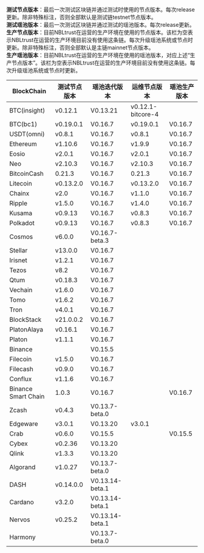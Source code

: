 **测试节点版本**：最后一次测试区块链并通过测试时使用的节点版本。每次release更新。除非特殊标注，否则全部默认是测试链testnet节点版本。<br/>
**测试瑶池版本**：最后一次测试区块链并通过测试的瑶池版本。每次release更新。<br/>
**生产节点版本**：目前NBLtrust在运营的生产环境在使用的节点版本。该栏为空表示NBLtrust在运营的生产环境目前没有使用这条链。每次升级瑶池系统或节点时更新。除非特殊标注，否则全部默认是主链mainnet节点版本。<br/>
**生产瑶池版本**：目前NBLtrust在运营的生产环境在使用的瑶池版本，对应上述“生产节点版本”。该栏为空表示NBLtrust在运营的生产环境目前没有使用这条链。每次升级瑶池系统或节点时更新。<br/>


| BlockChain  | 测试节点版本 | 瑶池迭代版本 | 运维节点版本 | 瑶池生产版本 |
| ----------- | ---------- | ---------- | ---------- | ---------- | 
| BTC(insight) | v0.12.1    | V0.13.21 |    v0.12.1-bitcore-4  |  |
| BTC(bc1)    | v0.19.0.1    | V0.16.7 |    v0.19.0.1  | V0.16.7 |
| USDT(omni) | v0.8.1    | V0.16.7 |    v0.8.1  | V0.16.7 |
| Ethereum    | v1.10.6     | V0.16.7 |     	v1.9.9 | V0.16.7 |
| Eosio       | v2.0.1 | V0.16.7 | v2.0.1 | V0.16.7 |
| Neo         | v2.10.3    | V0.16.7 |    	v2.10.3 | V0.16.7   |
| BitcoinCash | 0.21.3     | V0.16.7 | 0.21.3   | V0.16.7 |
| Litecoin    | v0.13.2.0    | V0.16.7 |   v0.13.2.0   | V0.16.7 |
| Chainx      | v2.0     | V0.16.7 |  v1.1.0    | V0.16.7 | 
| Ripple      | v1.5.0     | V0.16.7 |  	v1.4.0    | V0.16.7 |
| Kusama      | v0.9.13    | V0.16.7 |  v0.8.3  | V0.16.7 | 
| Polkadot      | v0.9.13    | V0.16.7 |  v0.8.3  | V0.16.7 |
| Cosmos      | v6.0.0      | V0.16.7-beta.3 |    |  |
| Stellar     | v13.0.0    | V0.16.7 |    |  |
| Irisnet     | v1.2.1    | V0.16.7 |  	   |  |
| Tezos       | v8.2   | V0.16.7 |      |  |
| Qtum        | v0.18.3    | V0.16.7 |     |  | 
| Vechain     | v1.6.0     | V0.16.7 |      |  |
| Tomo        | v1.6.2     | V0.16.7 |      |  | 
| Tron        | v4.0.1 | V0.16.7 |     	       |  |
| BlockStack  | v21.0.0.2 | V0.16.7 |     	       |  |
| PlatonAlaya      | v0.16.1   | V0.16.7 |   |    |
| Platon      | v1.1.1   | V0.16.7 |   |    |
| Binance     | |V0.15.5| |
| Filecoin     |v1.5.0 |V0.16.7 | |
| Filecash     |v0.9.0 |V0.16.7 | |
| Conflux     |v1.1.6 |V0.16.7 | |
| Binance Smart Chain    |1.0.3 |V0.16.7 | |V0.16.7
| Zcash       | v0.4.3     | V0.13.7-beta.0 |   	   |  | 
| Edgeware    | v3.0.1    | V0.13.20 | v3.0.1     |       | 
| Crab        |  v0.6.0   | V0.15.5 |         | V0.15.5    |
| Cybex       | v0.2.36    | V0.13.20 |   	  |  |
| Qlink       | v1.3.3     | V0.13.20 |  | |
| Algorand    | v1.0.27    | V0.13.7-beta.0 |      |  |
| DASH        | v0.14.0.0   | V0.13.14-beta.1 |        |    |
| Cardano     | v3.2.0     | V0.13.14-beta.1 |            |            | 
| Nervos      | v0.25.2   | V0.13.14-beta.1 |            |         | 
| Harmony     |            | V0.13.7-beta.0 |            | | 
